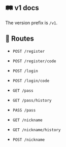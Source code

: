 ## 🛤️ v1 docs

The version prefix is `/v1`.


## 🔌 Routes

- `POST /register`
- `POST /register/code`
- `POST /login`
- `POST /login/code`


- `GET /pass`
- `GET /pass/history`
- `PASS /pass`


- `GET /nickname`
- `GET /nickname/history`
- `POST /nickname`
